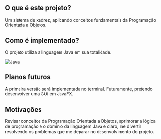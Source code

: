 ## O que é este projeto?

Um sistema de xadrez, aplicando conceitos fundamentais da Programação Orientada a Objetos.

## Como é implementado?

O projeto utiliza a linguagem Java em sua totalidade.

![Java](https://img.shields.io/badge/java-%23ED8B00.svg?style=for-the-badge&logo=openjdk&logoColor=white)

## Planos futuros

A primeira versão será implementada no terminal. Futuramente, pretendo desenvolver uma GUI em JavaFX.

## Motivações

Revisar conceitos da Programação Orientada a Objetos, aprimorar a lógica de programação e o dominio da linguagem Java e claro, me divertir resolvendo os problemas que me deparar no desenvolvimento do projeto.
